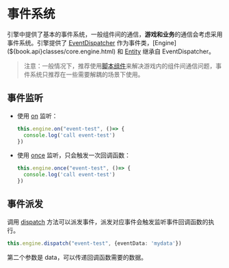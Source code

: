 # 事件系统

引擎中提供了基本的事件系统，一般组件间的通信，**游戏和业务**的通信会考虑采用事件系统。引擎提供了 [EventDispatcher](${book.api}classes/core.eventdispatcher.html) 作为事件类，[Engine](${book.api}classes/core.engine.html) 和 [Entity](${book.api}classes/core.entity.html) 继承自 EventDispatcher。

> 注意：一般情况下，推荐使用[脚本组件](${book.manual}component/script)来解决游戏内的组件间通信问题，事件系统只推荐在一些需要解耦的场景下使用。

## 事件监听

- 使用 [on](${book.api}classes/core.eventdispatcher.html#on) 监听：

  ```typescript
  this.engine.on("event-test", ()=> {
    console.log('call event-test')
  })
  ```

- 使用 [once](${book.api}classes/core.eventdispatcher.html#once) 监听，只会触发一次回调函数：

  ```typescript
  this.engine.once("event-test", ()=> {
    console.log('call event-test')
  })
  ```

## 事件派发

调用 [dispatch](${book.api}classes/core.eventdispatcher.html#dispatch) 方法可以派发事件，派发对应事件会触发监听事件回调函数的执行。

```typescript
this.engine.dispatch("event-test", {eventData: 'mydata'})
```

第二个参数是 data，可以传递回调函数需要的数据。